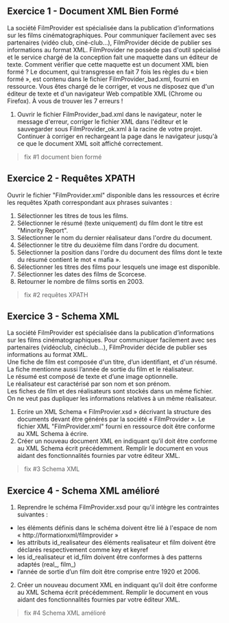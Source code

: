## Exercice 1 - Document XML Bien Formé

La société FilmProvider est spécialisée dans la publication d’informations sur les films cinématographiques.
Pour communiquer facilement avec ses partenaires (vidéo club, ciné-club...), FilmProvider décide de publier ses
informations au format XML.
FilmProvider ne possède pas d'outil spécialisé et le service chargé de la conception fait une maquette dans un éditeur
de texte. Comment vérifier que cette maquette est un document XML bien formé ?
Le document, qui transgresse en fait 7 fois les règles du « bien formé », est contenu dans le fichier
FilmProvider_bad.xml, fourni en ressource. Vous êtes chargé de le corriger, et vous ne disposez que d'un éditeur
de texte et d'un navigateur Web compatible XML (Chrome ou Firefox). À vous de trouver les 7 erreurs !

1. Ouvrir le fichier FilmProvider_bad.xml dans le navigateur,
   noter le message d'erreur, corriger le fichier XML dans l'éditeur et le sauvegarder sous FilmProvider_ok.xml
   à la racine de votre projet.  
   Continuer à corriger en rechargeant la page dans le navigateur jusqu'à ce que le document XML soit affiché correctement.

> fix #1 document bien formé

## Exercice 2 - Requêtes XPATH

Ouvrir le fichier "FilmProvider.xml" disponible dans les ressources et écrire les requêtes Xpath correspondant aux phrases suivantes :

1. Sélectionner les titres de tous les films.
2. Sélectionner le résumé (texte uniquement) du film dont le titre est "Minority Report".
3. Sélectionner le nom du dernier réalisateur dans l'ordre du document.
4. Sélectionner le titre du deuxième film dans l'ordre du document.
5. Sélectionner la position dans l'ordre du document des films dont le texte du résumé contient le mot « mafia ».
6. Sélectionner les titres des films pour lesquels une image est disponible.
7. Sélectionner les dates des films de Scorcese.
8. Retourner le nombre de films sortis en 2003.

> fix #2 requêtes XPATH

## Exercice 3 - Schema XML

La société FilmProvider est spécialisée dans la publication d’informations sur les films cinématographiques.
Pour communiquer facilement avec ses partenaires (vidéoclub, cinéclub...), FilmProvider décide de publier ses informations au format XML.  
Une fiche de film est composée d'un titre, d’un identifiant, et d'un résumé.  
La fiche mentionne aussi l’année de sortie du film et le réalisateur.   
Le résumé est composé de texte et d’une image optionnelle.  
Le réalisateur est caractérisé par son nom et son prénom.  
Les fiches de film et des réalisateurs sont stockés dans un même fichier.   
On ne veut pas dupliquer les informations relatives à un même réalisateur.

1. Ecrire un XML Schema « FilmProvier.xsd » décrivant la structure des documents devant être générés par la société « FilmProvider ».
   Le fichier XML "FilmProvider.xml" fourni en ressource doit être conforme au XML Schema à écrire.
2. Créer un nouveau document XML en indiquant qu’il doit être conforme au XML Schema écrit précédemment. Remplir le document
   en vous aidant des fonctionnalités fournies par votre éditeur XML.

> fix #3 Schema XML

## Exercice 4 - Schema XML amélioré


1. Reprendre le schéma FilmProvider.xsd pour qu'il intègre les contraintes suivantes :

- les éléments définis dans le schéma doivent être lié à l'espace de nom « http://formationxml/filmprovider »
- les attributs id_realisateur des éléments realisateur et film doivent être déclarés respectivement comme key et keyref
- les id_realisateur et id_film doivent être conformes à des patterns adaptés (real_<num>, film_<num>)
- l’année de sortie d’un film doit être comprise entre 1920 et 2006.

2. Créer un nouveau document XML en indiquant qu’il doit être conforme au XML Schema écrit précédemment.
   Remplir le document en vous aidant des fonctionnalités fournies par votre éditeur XML.

> fix #4 Schema XML amélioré